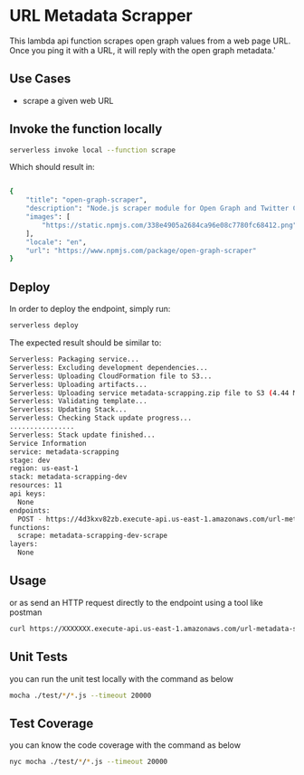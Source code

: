 <!--
title: 'URL-SCRAPER'
description: 'This lambda api function demonstrates how to scrape open graph values from a web page URL. Once you ping it with a URL, it will reply with the open graph metadata.'
layout: Doc
framework: v1
platform: AWS
language: nodeJS
authorLink: 'https://github.com/pradeeprp538'
authorName: 'Pradeep Raju'
-->
# URL Metadata Scrapper

This lambda api function scrapes open graph values from a web page URL. Once you ping it with a URL, it will reply with the open graph metadata.'

## Use Cases

- scrape a given web URL

## Invoke the function locally

```bash
serverless invoke local --function scrape
```

Which should result in:

```bash

{
    "title": "open-graph-scraper",
    "description": "Node.js scraper module for Open Graph and Twitter Card info",
    "images": [
        "https://static.npmjs.com/338e4905a2684ca96e08c7780fc68412.png"
    ],
    "locale": "en",
    "url": "https://www.npmjs.com/package/open-graph-scraper"
}
```

## Deploy

In order to deploy the endpoint, simply run:

```bash
serverless deploy
```

The expected result should be similar to:

```bash
Serverless: Packaging service...
Serverless: Excluding development dependencies...
Serverless: Uploading CloudFormation file to S3...
Serverless: Uploading artifacts...
Serverless: Uploading service metadata-scrapping.zip file to S3 (4.44 MB)...
Serverless: Validating template...
Serverless: Updating Stack...
Serverless: Checking Stack update progress...
................
Serverless: Stack update finished...
Service Information
service: metadata-scrapping
stage: dev
region: us-east-1
stack: metadata-scrapping-dev
resources: 11
api keys:
  None
endpoints:
  POST - https://4d3kxv82zb.execute-api.us-east-1.amazonaws.com/url-metadata-scraping
functions:
  scrape: metadata-scrapping-dev-scrape
layers:
  None
```

## Usage

or as send an HTTP request directly to the endpoint using a tool like postman

```bash
curl https://XXXXXXX.execute-api.us-east-1.amazonaws.com/url-metadata-scraping
```

## Unit Tests

you can run the unit test locally with the command as below

```bash
mocha ./test/*/*.js --timeout 20000
```

## Test Coverage

you can know the code coverage with the command as below

```bash
nyc mocha ./test/*/*.js --timeout 20000
```